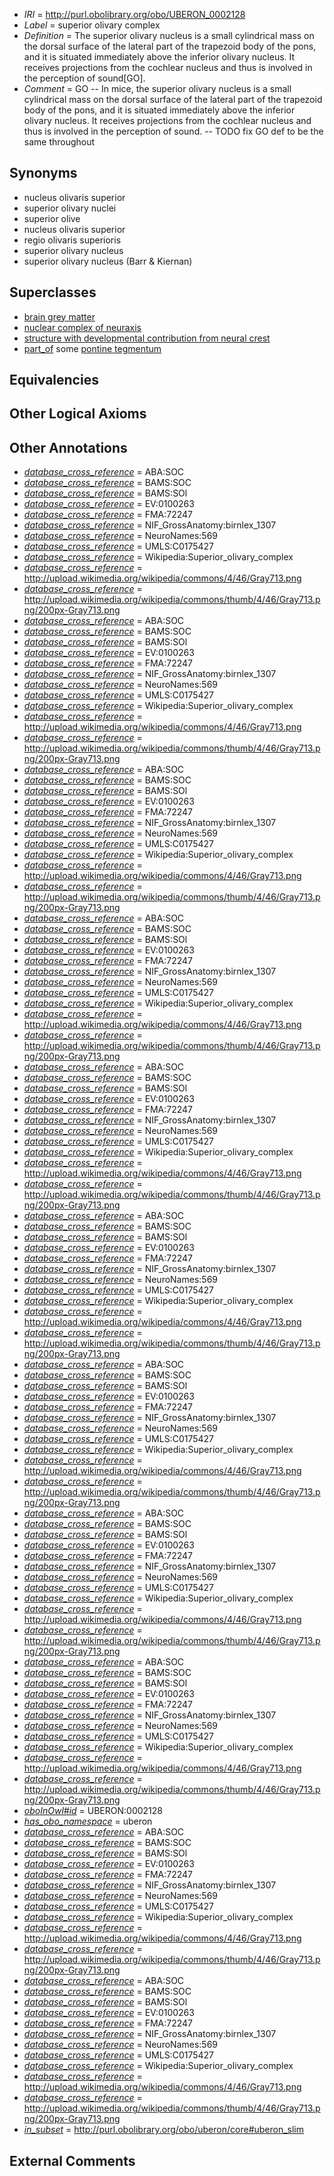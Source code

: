  * *IRI* = http://purl.obolibrary.org/obo/UBERON_0002128
 * *Label* = superior olivary complex
 * *Definition* = The superior olivary nucleus is a small cylindrical mass on the dorsal surface of the lateral part of the trapezoid body of the pons, and it is situated immediately above the inferior olivary nucleus. It receives projections from the cochlear nucleus and thus is involved in the perception of sound[GO].
 * *Comment* = GO -- In mice, the superior olivary nucleus is a small cylindrical mass on the dorsal surface of the lateral part of the trapezoid body of the pons, and it is situated immediately above the inferior olivary nucleus. It receives projections from the cochlear nucleus and thus is involved in the perception of sound. -- TODO fix GO def to be the same throughout

## Synonyms

 * nucleus olivaris superior
 * superior olivary nuclei
 * superior olive
 * nucleus olivaris superior
 * regio olivaris superioris
 * superior olivary nucleus
 * superior olivary nucleus (Barr & Kiernan)

## Superclasses

 * [brain grey matter](../../UBERON/28/UBERON_0003528.md)
 * [nuclear complex of neuraxis](../../UBERON/45/UBERON_0007245.md)
 * [structure with developmental contribution from neural crest](../../UBERON/14/UBERON_0010314.md)
 * [part_of](../../BFO/50/BFO_0000050.md) some [pontine tegmentum](../../UBERON/23/UBERON_0003023.md)

## Equivalencies


## Other Logical Axioms


## Other Annotations

 * *[database_cross_reference](../../ef/oboInOwl#hasDbXref.md)* = ABA:SOC
 * *[database_cross_reference](../../ef/oboInOwl#hasDbXref.md)* = BAMS:SOC
 * *[database_cross_reference](../../ef/oboInOwl#hasDbXref.md)* = BAMS:SOl
 * *[database_cross_reference](../../ef/oboInOwl#hasDbXref.md)* = EV:0100263
 * *[database_cross_reference](../../ef/oboInOwl#hasDbXref.md)* = FMA:72247
 * *[database_cross_reference](../../ef/oboInOwl#hasDbXref.md)* = NIF_GrossAnatomy:birnlex_1307
 * *[database_cross_reference](../../ef/oboInOwl#hasDbXref.md)* = NeuroNames:569
 * *[database_cross_reference](../../ef/oboInOwl#hasDbXref.md)* = UMLS:C0175427
 * *[database_cross_reference](../../ef/oboInOwl#hasDbXref.md)* = Wikipedia:Superior_olivary_complex
 * *[database_cross_reference](../../ef/oboInOwl#hasDbXref.md)* = http://upload.wikimedia.org/wikipedia/commons/4/46/Gray713.png
 * *[database_cross_reference](../../ef/oboInOwl#hasDbXref.md)* = http://upload.wikimedia.org/wikipedia/commons/thumb/4/46/Gray713.png/200px-Gray713.png
 * *[database_cross_reference](../../ef/oboInOwl#hasDbXref.md)* = ABA:SOC
 * *[database_cross_reference](../../ef/oboInOwl#hasDbXref.md)* = BAMS:SOC
 * *[database_cross_reference](../../ef/oboInOwl#hasDbXref.md)* = BAMS:SOl
 * *[database_cross_reference](../../ef/oboInOwl#hasDbXref.md)* = EV:0100263
 * *[database_cross_reference](../../ef/oboInOwl#hasDbXref.md)* = FMA:72247
 * *[database_cross_reference](../../ef/oboInOwl#hasDbXref.md)* = NIF_GrossAnatomy:birnlex_1307
 * *[database_cross_reference](../../ef/oboInOwl#hasDbXref.md)* = NeuroNames:569
 * *[database_cross_reference](../../ef/oboInOwl#hasDbXref.md)* = UMLS:C0175427
 * *[database_cross_reference](../../ef/oboInOwl#hasDbXref.md)* = Wikipedia:Superior_olivary_complex
 * *[database_cross_reference](../../ef/oboInOwl#hasDbXref.md)* = http://upload.wikimedia.org/wikipedia/commons/4/46/Gray713.png
 * *[database_cross_reference](../../ef/oboInOwl#hasDbXref.md)* = http://upload.wikimedia.org/wikipedia/commons/thumb/4/46/Gray713.png/200px-Gray713.png
 * *[database_cross_reference](../../ef/oboInOwl#hasDbXref.md)* = ABA:SOC
 * *[database_cross_reference](../../ef/oboInOwl#hasDbXref.md)* = BAMS:SOC
 * *[database_cross_reference](../../ef/oboInOwl#hasDbXref.md)* = BAMS:SOl
 * *[database_cross_reference](../../ef/oboInOwl#hasDbXref.md)* = EV:0100263
 * *[database_cross_reference](../../ef/oboInOwl#hasDbXref.md)* = FMA:72247
 * *[database_cross_reference](../../ef/oboInOwl#hasDbXref.md)* = NIF_GrossAnatomy:birnlex_1307
 * *[database_cross_reference](../../ef/oboInOwl#hasDbXref.md)* = NeuroNames:569
 * *[database_cross_reference](../../ef/oboInOwl#hasDbXref.md)* = UMLS:C0175427
 * *[database_cross_reference](../../ef/oboInOwl#hasDbXref.md)* = Wikipedia:Superior_olivary_complex
 * *[database_cross_reference](../../ef/oboInOwl#hasDbXref.md)* = http://upload.wikimedia.org/wikipedia/commons/4/46/Gray713.png
 * *[database_cross_reference](../../ef/oboInOwl#hasDbXref.md)* = http://upload.wikimedia.org/wikipedia/commons/thumb/4/46/Gray713.png/200px-Gray713.png
 * *[database_cross_reference](../../ef/oboInOwl#hasDbXref.md)* = ABA:SOC
 * *[database_cross_reference](../../ef/oboInOwl#hasDbXref.md)* = BAMS:SOC
 * *[database_cross_reference](../../ef/oboInOwl#hasDbXref.md)* = BAMS:SOl
 * *[database_cross_reference](../../ef/oboInOwl#hasDbXref.md)* = EV:0100263
 * *[database_cross_reference](../../ef/oboInOwl#hasDbXref.md)* = FMA:72247
 * *[database_cross_reference](../../ef/oboInOwl#hasDbXref.md)* = NIF_GrossAnatomy:birnlex_1307
 * *[database_cross_reference](../../ef/oboInOwl#hasDbXref.md)* = NeuroNames:569
 * *[database_cross_reference](../../ef/oboInOwl#hasDbXref.md)* = UMLS:C0175427
 * *[database_cross_reference](../../ef/oboInOwl#hasDbXref.md)* = Wikipedia:Superior_olivary_complex
 * *[database_cross_reference](../../ef/oboInOwl#hasDbXref.md)* = http://upload.wikimedia.org/wikipedia/commons/4/46/Gray713.png
 * *[database_cross_reference](../../ef/oboInOwl#hasDbXref.md)* = http://upload.wikimedia.org/wikipedia/commons/thumb/4/46/Gray713.png/200px-Gray713.png
 * *[database_cross_reference](../../ef/oboInOwl#hasDbXref.md)* = ABA:SOC
 * *[database_cross_reference](../../ef/oboInOwl#hasDbXref.md)* = BAMS:SOC
 * *[database_cross_reference](../../ef/oboInOwl#hasDbXref.md)* = BAMS:SOl
 * *[database_cross_reference](../../ef/oboInOwl#hasDbXref.md)* = EV:0100263
 * *[database_cross_reference](../../ef/oboInOwl#hasDbXref.md)* = FMA:72247
 * *[database_cross_reference](../../ef/oboInOwl#hasDbXref.md)* = NIF_GrossAnatomy:birnlex_1307
 * *[database_cross_reference](../../ef/oboInOwl#hasDbXref.md)* = NeuroNames:569
 * *[database_cross_reference](../../ef/oboInOwl#hasDbXref.md)* = UMLS:C0175427
 * *[database_cross_reference](../../ef/oboInOwl#hasDbXref.md)* = Wikipedia:Superior_olivary_complex
 * *[database_cross_reference](../../ef/oboInOwl#hasDbXref.md)* = http://upload.wikimedia.org/wikipedia/commons/4/46/Gray713.png
 * *[database_cross_reference](../../ef/oboInOwl#hasDbXref.md)* = http://upload.wikimedia.org/wikipedia/commons/thumb/4/46/Gray713.png/200px-Gray713.png
 * *[database_cross_reference](../../ef/oboInOwl#hasDbXref.md)* = ABA:SOC
 * *[database_cross_reference](../../ef/oboInOwl#hasDbXref.md)* = BAMS:SOC
 * *[database_cross_reference](../../ef/oboInOwl#hasDbXref.md)* = BAMS:SOl
 * *[database_cross_reference](../../ef/oboInOwl#hasDbXref.md)* = EV:0100263
 * *[database_cross_reference](../../ef/oboInOwl#hasDbXref.md)* = FMA:72247
 * *[database_cross_reference](../../ef/oboInOwl#hasDbXref.md)* = NIF_GrossAnatomy:birnlex_1307
 * *[database_cross_reference](../../ef/oboInOwl#hasDbXref.md)* = NeuroNames:569
 * *[database_cross_reference](../../ef/oboInOwl#hasDbXref.md)* = UMLS:C0175427
 * *[database_cross_reference](../../ef/oboInOwl#hasDbXref.md)* = Wikipedia:Superior_olivary_complex
 * *[database_cross_reference](../../ef/oboInOwl#hasDbXref.md)* = http://upload.wikimedia.org/wikipedia/commons/4/46/Gray713.png
 * *[database_cross_reference](../../ef/oboInOwl#hasDbXref.md)* = http://upload.wikimedia.org/wikipedia/commons/thumb/4/46/Gray713.png/200px-Gray713.png
 * *[database_cross_reference](../../ef/oboInOwl#hasDbXref.md)* = ABA:SOC
 * *[database_cross_reference](../../ef/oboInOwl#hasDbXref.md)* = BAMS:SOC
 * *[database_cross_reference](../../ef/oboInOwl#hasDbXref.md)* = BAMS:SOl
 * *[database_cross_reference](../../ef/oboInOwl#hasDbXref.md)* = EV:0100263
 * *[database_cross_reference](../../ef/oboInOwl#hasDbXref.md)* = FMA:72247
 * *[database_cross_reference](../../ef/oboInOwl#hasDbXref.md)* = NIF_GrossAnatomy:birnlex_1307
 * *[database_cross_reference](../../ef/oboInOwl#hasDbXref.md)* = NeuroNames:569
 * *[database_cross_reference](../../ef/oboInOwl#hasDbXref.md)* = UMLS:C0175427
 * *[database_cross_reference](../../ef/oboInOwl#hasDbXref.md)* = Wikipedia:Superior_olivary_complex
 * *[database_cross_reference](../../ef/oboInOwl#hasDbXref.md)* = http://upload.wikimedia.org/wikipedia/commons/4/46/Gray713.png
 * *[database_cross_reference](../../ef/oboInOwl#hasDbXref.md)* = http://upload.wikimedia.org/wikipedia/commons/thumb/4/46/Gray713.png/200px-Gray713.png
 * *[database_cross_reference](../../ef/oboInOwl#hasDbXref.md)* = ABA:SOC
 * *[database_cross_reference](../../ef/oboInOwl#hasDbXref.md)* = BAMS:SOC
 * *[database_cross_reference](../../ef/oboInOwl#hasDbXref.md)* = BAMS:SOl
 * *[database_cross_reference](../../ef/oboInOwl#hasDbXref.md)* = EV:0100263
 * *[database_cross_reference](../../ef/oboInOwl#hasDbXref.md)* = FMA:72247
 * *[database_cross_reference](../../ef/oboInOwl#hasDbXref.md)* = NIF_GrossAnatomy:birnlex_1307
 * *[database_cross_reference](../../ef/oboInOwl#hasDbXref.md)* = NeuroNames:569
 * *[database_cross_reference](../../ef/oboInOwl#hasDbXref.md)* = UMLS:C0175427
 * *[database_cross_reference](../../ef/oboInOwl#hasDbXref.md)* = Wikipedia:Superior_olivary_complex
 * *[database_cross_reference](../../ef/oboInOwl#hasDbXref.md)* = http://upload.wikimedia.org/wikipedia/commons/4/46/Gray713.png
 * *[database_cross_reference](../../ef/oboInOwl#hasDbXref.md)* = http://upload.wikimedia.org/wikipedia/commons/thumb/4/46/Gray713.png/200px-Gray713.png
 * *[database_cross_reference](../../ef/oboInOwl#hasDbXref.md)* = ABA:SOC
 * *[database_cross_reference](../../ef/oboInOwl#hasDbXref.md)* = BAMS:SOC
 * *[database_cross_reference](../../ef/oboInOwl#hasDbXref.md)* = BAMS:SOl
 * *[database_cross_reference](../../ef/oboInOwl#hasDbXref.md)* = EV:0100263
 * *[database_cross_reference](../../ef/oboInOwl#hasDbXref.md)* = FMA:72247
 * *[database_cross_reference](../../ef/oboInOwl#hasDbXref.md)* = NIF_GrossAnatomy:birnlex_1307
 * *[database_cross_reference](../../ef/oboInOwl#hasDbXref.md)* = NeuroNames:569
 * *[database_cross_reference](../../ef/oboInOwl#hasDbXref.md)* = UMLS:C0175427
 * *[database_cross_reference](../../ef/oboInOwl#hasDbXref.md)* = Wikipedia:Superior_olivary_complex
 * *[database_cross_reference](../../ef/oboInOwl#hasDbXref.md)* = http://upload.wikimedia.org/wikipedia/commons/4/46/Gray713.png
 * *[database_cross_reference](../../ef/oboInOwl#hasDbXref.md)* = http://upload.wikimedia.org/wikipedia/commons/thumb/4/46/Gray713.png/200px-Gray713.png
 * *[oboInOwl#id](../../id/oboInOwl#id.md)* = UBERON:0002128
 * *[has_obo_namespace](../../ce/oboInOwl#hasOBONamespace.md)* = uberon
 * *[database_cross_reference](../../ef/oboInOwl#hasDbXref.md)* = ABA:SOC
 * *[database_cross_reference](../../ef/oboInOwl#hasDbXref.md)* = BAMS:SOC
 * *[database_cross_reference](../../ef/oboInOwl#hasDbXref.md)* = BAMS:SOl
 * *[database_cross_reference](../../ef/oboInOwl#hasDbXref.md)* = EV:0100263
 * *[database_cross_reference](../../ef/oboInOwl#hasDbXref.md)* = FMA:72247
 * *[database_cross_reference](../../ef/oboInOwl#hasDbXref.md)* = NIF_GrossAnatomy:birnlex_1307
 * *[database_cross_reference](../../ef/oboInOwl#hasDbXref.md)* = NeuroNames:569
 * *[database_cross_reference](../../ef/oboInOwl#hasDbXref.md)* = UMLS:C0175427
 * *[database_cross_reference](../../ef/oboInOwl#hasDbXref.md)* = Wikipedia:Superior_olivary_complex
 * *[database_cross_reference](../../ef/oboInOwl#hasDbXref.md)* = http://upload.wikimedia.org/wikipedia/commons/4/46/Gray713.png
 * *[database_cross_reference](../../ef/oboInOwl#hasDbXref.md)* = http://upload.wikimedia.org/wikipedia/commons/thumb/4/46/Gray713.png/200px-Gray713.png
 * *[database_cross_reference](../../ef/oboInOwl#hasDbXref.md)* = ABA:SOC
 * *[database_cross_reference](../../ef/oboInOwl#hasDbXref.md)* = BAMS:SOC
 * *[database_cross_reference](../../ef/oboInOwl#hasDbXref.md)* = BAMS:SOl
 * *[database_cross_reference](../../ef/oboInOwl#hasDbXref.md)* = EV:0100263
 * *[database_cross_reference](../../ef/oboInOwl#hasDbXref.md)* = FMA:72247
 * *[database_cross_reference](../../ef/oboInOwl#hasDbXref.md)* = NIF_GrossAnatomy:birnlex_1307
 * *[database_cross_reference](../../ef/oboInOwl#hasDbXref.md)* = NeuroNames:569
 * *[database_cross_reference](../../ef/oboInOwl#hasDbXref.md)* = UMLS:C0175427
 * *[database_cross_reference](../../ef/oboInOwl#hasDbXref.md)* = Wikipedia:Superior_olivary_complex
 * *[database_cross_reference](../../ef/oboInOwl#hasDbXref.md)* = http://upload.wikimedia.org/wikipedia/commons/4/46/Gray713.png
 * *[database_cross_reference](../../ef/oboInOwl#hasDbXref.md)* = http://upload.wikimedia.org/wikipedia/commons/thumb/4/46/Gray713.png/200px-Gray713.png
 * *[in_subset](../../et/oboInOwl#inSubset.md)* = http://purl.obolibrary.org/obo/uberon/core#uberon_slim

## External Comments


